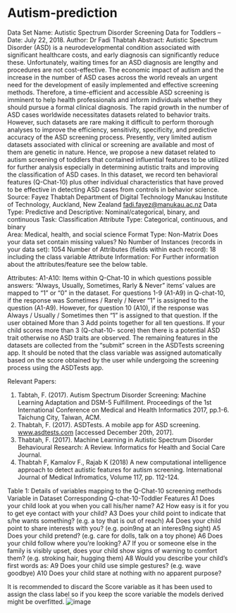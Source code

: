 # Autism-prediction

Data Set Name: Autistic Spectrum Disorder Screening Data for Toddlers – 
Date: July 22, 2018.
Author: Dr Fadi Thabtah
Abstract: Autistic Spectrum Disorder (ASD) is a neurodevelopmental  condition associated with significant healthcare costs, and early diagnosis can significantly reduce these. Unfortunately, waiting times for an ASD diagnosis are lengthy and procedures are not cost-effective. The economic impact of autism and the increase in the number of ASD cases across the world reveals an urgent need for the development of easily implemented and effective screening methods. Therefore, a time-efficient and accessible ASD screening is imminent to help health professionals and inform individuals whether they should pursue a formal clinical diagnosis.  The rapid growth in the number of ASD cases worldwide necessitates datasets related to behavior traits. However, such datasets are rare making it difficult to perform thorough analyses to improve the efficiency, sensitivity, specificity, and predictive accuracy of the ASD screening process. Presently, very limited autism datasets associated with clinical or screening are available and most of them are genetic in nature. Hence, we propose a new dataset related to autism screening of toddlers that contained influential features to be utilized for further analysis especially in determining autistic traits and improving the classification of ASD cases. In this dataset, we record ten behavioral features (Q-Chat-10) plus other individual characteristics that have proved to be effective in detecting ASD cases from controls in behavior science. 
Source: Fayez Thabtah
Department of Digital Technology
Manukau Institute of Technology,
Auckland, New Zealand
fadi.fayez@manukau.ac.nz
Data Type: Predictive and Descriptive: Nominal/categorical, binary, and continuous 
Task: Classification
Attribute Type: Categorical, continuous, and binary  
Area: Medical, health, and social science
Format Type: Non-Matrix
Does your data set contain missing values? No
Number of Instances (records in your data set): 1054
Number of Attributes (fields within each record): 18 including the class variable 
Attribute Information:  For Further information about the attributes/feature see the below table.

Attributes:
A1-A10: Items within Q-Chat-10  in which questions possible answers: “Always, Usually, Sometimes, Rarly & Never” items’ values are mapped to “1” or “0” in the dataset. For questions 1-9 (A1-A9) in Q-chat-10,  if the response was  Sometimes / Rarely / Never “1” is assigned to the question (A1-A9). However, for question 10 (A10), if the response was Always / Usually / Sometimes then “1” is assigned to that question. If the user obtained More than 3 Add points together for all ten questions. If your child scores more than 3 (Q-chat-10- score) then there is a potential ASD trait otherwise no ASD traits are observed.
The remaining features in the datasets are collected from the “submit” screen in the ASDTests screening app. It should be noted that the class variable was assigned automatically based on the score obtained by the user while undergoing the screening process using the ASDTests app.

Relevant Papers:  
1) Tabtah, F. (2017). Autism Spectrum Disorder Screening: Machine Learning Adaptation and DSM-5 Fulfillment. Proceedings of the 1st International Conference on Medical and Health Informatics 2017, pp.1-6. Taichung City, Taiwan, ACM.
2) Thabtah, F. (2017). ASDTests. A mobile app for ASD screening. www.asdtests.com [accessed December  20th, 2017].
3) Thabtah, F. (2017). Machine Learning in Autistic Spectrum Disorder Behavioural Research: A Review. Informatics for Health and Social Care Journal. 
4) Thabtah F, Kamalov F., Rajab K (2018) A new computational intelligence approach to detect autistic features for autism screening. International Journal of Medical Infromatics, Volume 117, pp. 112-124.

Table 1: Details of variables mapping to the Q-Chat-10 screening methods
Variable in Dataset	Corresponding Q-chat-10-Toddler Features
A1	 Does your child look at you when you call his/her name?
A2	How easy is it for you to get eye contact with your child? 
A3	Does your child point to indicate that s/he wants something? (e.g. a toy that is 
out of reach) 
A4	Does your child point to share interests with you? (e.g. poin9ng at an 
interes9ng sight) 
A5	Does your child pretend? (e.g. care for dolls, talk on a toy phone) 
A6	Does your child follow where you’re looking? 
A7	If you or someone else in the family is visibly upset, does your child show signs 
of warning to comfort them? (e.g. stroking hair, hugging them)
A8	Would you describe your child’s first words as: 
A9	Does your child use simple gestures? (e.g. wave goodbye) 
A10	Does your child stare at nothing with no apparent purpose? 









It is recommended to discard the Score variable as it has been used to assign the class label so if you keep the score variable the models derived might be overfitted.
![image](https://github.com/OjhaAakash/Autism-prediction/assets/114509223/c7f55210-b4b5-45ce-81dc-93574ad0fa47)

